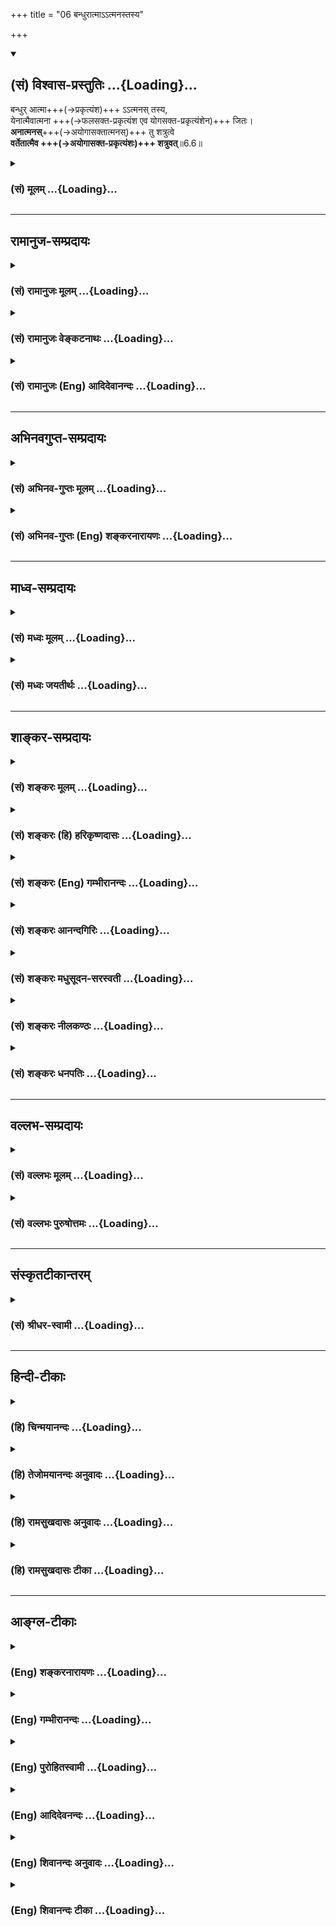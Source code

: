 +++
title = "06 बन्धुरात्माऽऽत्मनस्तस्य"

+++
<div class="js_include" newlevelforh1="2" title="(सं) विश्वास-प्रस्तुतिः" unfilled url="/mahAbhAratam/shlokashaH/06-bhIShma-parva/03-bhagavad-gItA-parva/saMskRtam/vishvAsa-prastutiH/06_Atma-saMyama-yogaH_a/06_bandhurAtmA-.atma.md">
<details open><summary><h2>(सं) विश्वास-प्रस्तुतिः ...{Loading}...</h2></summary>

बन्धुर् आत्मा+++(→प्रकृत्यंश)+++ ऽऽत्मनस् तस्य,  
येनात्मैवात्मना +++(→फलसक्त-प्रकृत्यंश एव योगसक्त-प्रकृत्यंशेन)+++ जितः।  
**अनात्मनस्**+++(→अयोगासक्तात्मनस्)+++ तु शत्रुत्वे  
**वर्तेतात्मैव +++(→अयोगासक्त-प्रकृत्यंशः)+++ शत्रुवत्**॥6.6॥
</details>
</div>
<div class="js_include collapsed" newlevelforh1="3" title="(सं) मूलम्" unfilled url="/mahAbhAratam/shlokashaH/06-bhIShma-parva/03-bhagavad-gItA-parva/saMskRtam/mUlam/06_Atma-saMyama-yogaH_a/06_bandhurAtmA-.atma.md">
<details><summary><h3>(सं) मूलम् ...{Loading}...</h3></summary>

बन्धुरात्माऽऽत्मनस्तस्य येनात्मैवात्मना जितः।  
अनात्मनस्तु शत्रुत्वे वर्तेतात्मैव शत्रुवत्।।6.6।।
</details>
</div>


_________________
## रामानुज-सम्प्रदायः
<div class="js_include collapsed" newlevelforh1="3" title="(सं) रामानुजः मूलम्" unfilled url="/mahAbhAratam/shlokashaH/06-bhIShma-parva/03-bhagavad-gItA-parva/saMskRtam/rAmAnujaH/mUlam/06_Atma-saMyama-yogaH_a/06_bandhurAtmA-.atma.md">
<details><summary><h3>(सं) रामानुजः मूलम् ...{Loading}...</h3></summary>

।।6.6।।**येन** पुरुषेण स्वेन एव स्वमनो विषयेभ्यो जितं तन्मनः **तस्य
बन्धुः अनात्मनः** अजितमनसः स्वकीयम् एव मनः स्वस्य **शत्रुवत् शत्रुत्वे
वर्तेत** स्वनिःश्रेयसविपरीते वर्तेत इत्यर्थः। यथोक्तं भगवता पराशरेण अपि
मन एव मनुष्याणां कारणं बन्धमोक्षयोः। बन्धाय विषयासङ्गि मुक्त्यै
निर्विषयं मनः। (वि॰ पु॰ 6।7।28) इति। योगारम्भयोग्यावस्था उच्यते

</details>
</div>
<div class="js_include collapsed" newlevelforh1="3" title="(सं) रामानुजः वेङ्कटनाथः" unfilled url="/mahAbhAratam/shlokashaH/06-bhIShma-parva/03-bhagavad-gItA-parva/saMskRtam/rAmAnujaH/venkaTanAthaH/06_Atma-saMyama-yogaH_a/06_bandhurAtmA-.atma.md">
<details><summary><h3>(सं) रामानुजः वेङ्कटनाथः ...{Loading}...</h3></summary>

  
  
।।6.6।। एकस्यैवैकं प्रति बन्धुत्वं रिपुत्वं च व्याहतम् इति शङ्का परिह्रियते - बन्धुरात्मेति श्लोकेन। 

**स्वेनैवेति** स्वात्मनेत्यर्थः।  
मनसो विजयो नाम - विषयेभ्यो व्यावर्तनम् इत्य् अभिप्रायेणोक्तं - **विषयेभ्यो विजितम्** इति।  
बन्धुत्वोपपादनं हि मनसो विजयेनोक्तम्।  

शत्रुत्वोपपादनम् अपि हि तद्-अभावेनेत्य् अभिप्रायेणोक्तं - 
**अनात्मनोऽजितमनस** इति।  
**आत्मैव** इत्य् एवकाराभिप्रेतम् आह - **स्वकीयम् एव मन** इति। 

स्व-शेष-भूतम् एव हि विरोधि सञ्जातम् इति भावः।  
शत्रुशब्दयोः पुनरुक्ति-भ्रम-व्युदासायान्वयम् आह - **शत्रुवच् छत्रुत्वे** वर्तेतेति।  
सम्प्रतिपन्नो बाह्य-शत्रुर् इह दृष्टान्तितः।  
शत्रुकृत्यम् इह शत्रुत्वं विवक्षितम् इत्याह - **स्व-निश्श्रेयस-विपरीत** इति।  

नन्व् अत्रात्मनेत्यादीनां मनोविषयत्वं कथम् कार्य-करण-सङ्घात-विषयत्वं हि परैः (शं.) उक्तम् - ऐकरूप्येण सर्वेषाम् आत्म-शब्दानां स्वात्मविषयत्वं किं न स्यात्, कथं च मनसो जयादिः विषय-व्यावर्तनादिरूपः इति शङ्कायां कर्मकर्त्रादि-भेद-व्यपदेशौचित्यात् पूर्वोत्तरानुसन्धानाच् च सिद्धम् एवार्थं संवादेन द्रढयति **यथोक्तम्** इति।  
  

</details>
</div>
<div class="js_include collapsed" newlevelforh1="3" title="(सं) रामानुजः (Eng) आदिदेवानन्दः" unfilled url="/mahAbhAratam/shlokashaH/06-bhIShma-parva/03-bhagavad-gItA-parva/saMskRtam/rAmAnujaH/english/AdidevAnandaH/06_Atma-saMyama-yogaH_a/06_bandhurAtmA-.atma.md">
<details><summary><h3>(सं) रामानुजः (Eng) आदिदेवानन्दः ...{Loading}...</h3></summary>

6.6 A person whose mind is conered by himself in relation to sense-objects, has that mind as his friend. In the case of one whose mind is not conered in this way, his own mind, like an enemy, remains hostile. The meaning is that it acts, against his attainment of supreme beatitude. It has been stated by Bhagavan Parasara also: 'The mind of man is the cause both of his bondage and his release. Its addiction to sense objects is the cause of his bondage; its separation from sense objects is the means of one's release' (V. P., 6.7.28). The proper condition for the beginning of Yoga is now taught:

</details>
</div>


_________________
## अभिनवगुप्त-सम्प्रदायः
<div class="js_include collapsed" newlevelforh1="3" title="(सं) अभिनव-गुप्तः मूलम्" unfilled url="/mahAbhAratam/shlokashaH/06-bhIShma-parva/03-bhagavad-gItA-parva/saMskRtam/abhinava-guptaH/mUlam/06_Atma-saMyama-yogaH_a/06_bandhurAtmA-.atma.md">
<details><summary><h3>(सं) अभिनव-गुप्तः मूलम् ...{Loading}...</h3></summary>

।।6.5 6.6।। अस्यां च बुद्धौ अवश्यमेवावधेयमित्याह उद्धरेदिति। बन्धुरिति।
अत्र च नान्य उपायः अपि तु आत्मैव मन एवेत्यर्थः। जितं हि मनो मित्रं
घोरतरसंसारोद्धरणं करोति अजितं तु तीव्रनिरयपातनात् शत्रुत्वं कुरुते।

</details>
</div>
<div class="js_include collapsed" newlevelforh1="3" title="(सं) अभिनव-गुप्तः (Eng) शङ्करनारायणः" unfilled url="/mahAbhAratam/shlokashaH/06-bhIShma-parva/03-bhagavad-gItA-parva/saMskRtam/abhinava-guptaH/english/shankaranArAyaNaH/06_Atma-saMyama-yogaH_a/06_bandhurAtmA-.atma.md">
<details><summary><h3>(सं) अभिनव-गुप्तः (Eng) शङ्करनारायणः ...{Loading}...</h3></summary>

6.5-6 Uddharet etc. Bandhuh etc. In this \[path\] there is no other
means excepting the self i.e. nothing but one's mind. Indeed the subdued
mind is a friend and it lifts up \[the Self\] from the highly dreadful
cycle of birth and death. But the unsubdued one does the act of enmity
as it throws \[the Self\] down in the horrible hell. The characteristic
mark of the subdued-minded man is this :

</details>
</div>


_________________
## माध्व-सम्प्रदायः
<div class="js_include collapsed" newlevelforh1="3" title="(सं) मध्वः मूलम्" unfilled url="/mahAbhAratam/shlokashaH/06-bhIShma-parva/03-bhagavad-gItA-parva/saMskRtam/madhvaH/mUlam/06_Atma-saMyama-yogaH_a/06_bandhurAtmA-.atma.md">
<details><summary><h3>(सं) मध्वः मूलम् ...{Loading}...</h3></summary>

।।6.6।। कस्य बन्धुरात्मा इत्याह बन्धुरात्मेति। आत्मा मनः आत्मनो जीवस्य।
आत्मना मनसा आत्मानं जीवम्। आत्मैव मनः आत्मना बुद्ध्या जीवेनैव वा। स हि
बुद्ध्या विजयति। उक्तं च मनः परं कारणमामनन्तिमन एव मनुष्याणां कारणं
बन्धमोक्षयोः मैत्रा.4।3।11। ब्र.बिं.2उद्धरेन्मनसा जीवं न जीवमवसादयेत्।
जीवस्य बन्धुः शत्रुश्च मन एव न संशयः। जीवेन बुद्ध्या हि यदा मनो जितं तदा
बन्धुः शत्रुरन्यत्र चास्य। ततो जयेद्बुद्धिबलो नरस्तद्देवे च भक्त्या
मधुकैटभारौं। इत्यादि ब्रह्मवैवर्ते। अनात्मनोऽजितात्मनः पुरुषस्य
अजितमनस्कस्य सदपि मनोऽनुपकारीत्यनात्मा। सन्नपि भृत्यो न यस्य भृत्यपदे
वर्तते स ह्यभृत्यः तस्यात्मन एव शत्रुवच्छत्रुत्वे वर्तते।

</details>
</div>
<div class="js_include collapsed" newlevelforh1="3" title="(सं) मध्वः जयतीर्थः" unfilled url="/mahAbhAratam/shlokashaH/06-bhIShma-parva/03-bhagavad-gItA-parva/saMskRtam/madhvaH/jayatIrthaH/06_Atma-saMyama-yogaH_a/06_bandhurAtmA-.atma.md">
<details><summary><h3>(सं) मध्वः जयतीर्थः ...{Loading}...</h3></summary>

।।6.6।। आत्मैव हि 6।5 इत्युक्तमेव उत्तरश्लोके किमिति कथ्यते इति
मन्दाशङ्कानिरासार्थमाह **कस्ये**ति। किंविशेषणश्चेत्यपि ग्राह्यम्। तस्यैव
तमेव प्रति बन्धुत्वं रिपुत्वं च विरुद्धम् तद्विशेषणभेदेन व्यवस्थाप्यम्।
तथा च किंविशेषणस्यात्मनः किंविशेषणो वाऽऽत्मा बन्धू रिपुश्च इत्यर्थ इति
पृच्छायामिति शेषः। आत्मा आत्मनः इति पदद्वयम्।
आत्मशब्दस्यानेकार्थत्वाद्व्याचष्टे **आत्मे**ति। नन्वाद्यश्लोके स्वपर्याय
एवात्मशब्दः प्रकृतः तदुपपादकद्वितीये कथमन्योऽर्थः इत्यत आह **आत्मने**ति।
अनयैव रीत्याऽऽद्यश्लोकोत्तरार्धगतात्मशब्दव्याख्यानं
द्रष्टव्यम्। येनात्मैवात्मना जितः इत्यत्रात्मशब्दौ व्याचष्टे
**आत्मैवे**ति। एवशब्दोपादानं व्याख्येयविवेकार्थम्। जीवेनैव इत्यवधारणं
प्राधान्यज्ञापनार्थम्। यदाऽऽत्मशब्दो जीवे तदा कर्तरि तृतीया यदा बुद्धौ
तदा करण इति ज्ञापयन्नुपपादयति **स ही**ति। विजयति विजयते मन इति
शेषः। स्वेनैव रा.भा. इत्यादिव्याख्याननिरासार्थमुक्तेऽर्थे प्रमाणान्याह
**उक्तं चे**ति। अनात्मन इति नञ्समासो बहुव्रीहिर्वा स्यात्। नाद्यः आत्मन
आत्मान्यत्वानुपपत्तेः आत्मान्तरादन्यत्वस्य च प्रकृतेऽनुपयोगात्। न
द्वितीयः आत्मशब्दस्य जीववाचित्वे वा मनोवाचित्वे वा संसारिणि
तदभावस्यासम्भवादित्यत आह **अनात्मन** इति। बहुव्रीहिपरिग्रहसूचनाय
पुरुषस्येत्यन्यपदार्थो दर्शितः। अनात्मशब्दार्थं दर्शयितुमाह **अजिते**ति।
नन्वविद्यमान आत्मा यस्यासावनात्मा तत्कथमुच्यतेऽजितात्मन इति तत्राह
**सदपी**ति। विद्यमानमपि मनोऽजितमनुपकारीति।
अविद्यमानसादृश्यादविद्यमानतामुपचर्य अजितात्मा अनात्मोक्त इत्यर्थः।
गौणप्रयोगे किं प्रयोजनं इति चेत् न रूढोपचारे प्रयोजनानपेक्षणात् इति
भावेनाह **सन्नपी**ति। भृत्यपदे सेवादौ। पदानां व्यवहितत्वादनात्मन
इत्यर्धं व्याचष्टे **तस्ये**ति। तस्याजितमनस्कस्य बन्धुरेवेत्येवार्थः।
शत्रुवत्प्रसिद्धशत्रुरिव शत्रुत्वेऽपकारित्वे।

</details>
</div>


_________________
## शाङ्कर-सम्प्रदायः
<div class="js_include collapsed" newlevelforh1="3" title="(सं) शङ्करः मूलम्" unfilled url="/mahAbhAratam/shlokashaH/06-bhIShma-parva/03-bhagavad-gItA-parva/saMskRtam/shankaraH/mUlam/06_Atma-saMyama-yogaH_a/06_bandhurAtmA-.atma.md">
<details><summary><h3>(सं) शङ्करः मूलम् ...{Loading}...</h3></summary>

।।6.6।। **बन्धुः आत्मा आत्मनः तस्य** तस्य आत्मनः स आत्मा बन्धुः **येन
आत्मना आत्मैव जितः** आत्मा कार्यकरणसंघातो येन वशीकृतः जितेन्द्रिय
इत्यर्थः। **अनात्मनस्तु** अजितात्मनस्तु **शत्रुत्वे** शत्रुभावे **वर्तेत
आत्मैव शत्रुवत्** यथा अनात्मा शत्रुः आत्मनः अपकारी तथा आत्मा आत्मन
अपकारे वर्तेत इत्यर्थः।।

</details>
</div>
<div class="js_include collapsed" newlevelforh1="3" title="(सं) शङ्करः (हि) हरिकृष्णदासः" unfilled url="/mahAbhAratam/shlokashaH/06-bhIShma-parva/03-bhagavad-gItA-parva/saMskRtam/shankaraH/hindI/harikRShNadAsaH/06_Atma-saMyama-yogaH_a/06_bandhurAtmA-.atma.md">
<details><summary><h3>(सं) शङ्करः (हि) हरिकृष्णदासः ...{Loading}...</h3></summary>

।।6.6।। आप ही अपना मित्र है और आप ही अपना शत्रु है यह बात कही गयी उसमें
किन लक्षणोंवाला पुरुष तो ( आप ही ) अपना मित्र होता है और कौन ( आप ही )
अपना शत्रु होता है सो कहा जाता है उस जीवात्माका तो वही आप मित्र है कि
जिसने स्वयमेव कार्यकरणके समुदाय शरीररूप आत्माको अपने वशमें कर लिया हो
अर्थात् जो जितेन्द्रिय हो। जिसने ( कार्यकरणके संघात ) शरीररूप आत्माको
अपने वशमें नहीं किया उसका वह आपही शत्रुकी भाँति शत्रुभावमें बर्तता है।
अर्थात् जैसे दूसरा शत्रु अपना अनिष्ट करनेवाला होता है वैसे ही वह आप ही
अपना अनिष्ट करनेमें लगा रहता है।

</details>
</div>
<div class="js_include collapsed" newlevelforh1="3" title="(सं) शङ्करः (Eng) गम्भीरानन्दः" unfilled url="/mahAbhAratam/shlokashaH/06-bhIShma-parva/03-bhagavad-gItA-parva/saMskRtam/shankaraH/english/gambhIrAnandaH/06_Atma-saMyama-yogaH_a/06_bandhurAtmA-.atma.md">
<details><summary><h3>(सं) शङ्करः (Eng) गम्भीरानन्दः ...{Loading}...</h3></summary>

6.6 Tasya, of him; yena, by whom; jitah, has been conered, subdued; his
eva atma, very self, the aggregate of body and organs; that atma, self;
is bandhuh, the friend; atmanah, of his self. The idea is that he is a
coneror of his senses. Tu, but; anatmanah, for one who has not conered
his self, who has no self-control; atma eva, his self itself; varteta,
acts; satruvat, like an enemy; satrutve, inimically, with the attitude
of an enemy. As an enemy, who is different from oneself, does harm to
oneself, similarly one's self behaves like an enemy to oneself. This is
the meaning. \[If the body and organs are under control, they are
helpful in concentrating one's mind on the Self; but, if they are not
under control, they oppose this concentration.\]

</details>
</div>
<div class="js_include collapsed" newlevelforh1="3" title="(सं) शङ्करः आनन्दगिरिः" unfilled url="/mahAbhAratam/shlokashaH/06-bhIShma-parva/03-bhagavad-gItA-parva/saMskRtam/shankaraH/AnandagiriH/06_Atma-saMyama-yogaH_a/06_bandhurAtmA-.atma.md">
<details><summary><h3>(सं) शङ्करः आनन्दगिरिः ...{Loading}...</h3></summary>

।।6.6।। उक्तमनूद्य प्रश्नपूर्वकं श्लोकान्तरमवतारयति **आत्मैवेत्यादिना।**
एकस्यैवात्मनो मिथो विरुद्धं बन्धुत्वं रिपुत्वं च
लक्षणभेदमन्तरेणायुक्तमिति चोदिते वशीकृतसंघातस्यात्मानं प्रति
बन्धुत्वमितरस्य शत्रुत्वमित्यविरोधं दर्शयति **बन्धुरित्यादिना।**
वशीकृतसंघातस्य विक्षेपाभावादात्मनि समाधानसंभवादुपपन्नमात्मानं प्रति
बन्धुत्वमिति साधयति **तस्येति।** अवशीकृतसंघातस्य
पुनर्विक्षेपोपपत्तेरात्मनि समाधानायोगादात्मानं प्रति शत्रुभावे
प्रसिद्धशत्रुवदात्मैव शत्रुत्वेन वर्तेतेत्युत्तरार्धं व्याकरोति
**अनात्मन इति।** दृष्टान्तं व्याचष्टे
**यथेति। उक्तदृष्टान्तवशादवशीकृतसंघातः स्वस्य हितानाचरणादात्मानं प्रति
शत्रुरेवेति दार्ष्टान्तिकमाह** तथेति।

</details>
</div>
<div class="js_include collapsed" newlevelforh1="3" title="(सं) शङ्करः मधुसूदन-सरस्वती" unfilled url="/mahAbhAratam/shlokashaH/06-bhIShma-parva/03-bhagavad-gItA-parva/saMskRtam/shankaraH/madhusUdana-sarasvatI/06_Atma-saMyama-yogaH_a/06_bandhurAtmA-.atma.md">
<details><summary><h3>(सं) शङ्करः मधुसूदन-सरस्वती ...{Loading}...</h3></summary>

।।6.6।। इदानीं किंलक्षण आत्मात्मनो बन्धुः किंलक्षणो वात्मनो
रिपुरित्युच्यते आत्मा कार्यकरणसंघातो येन जितः स्ववशीकृतः आत्मनैव
विवेकयुक्तेन मनसैव नतु शस्त्रादिना तस्यात्मा स्वरूपमात्मनो
बन्धुरुच्छृङ्खलस्वप्रवृत्त्यभावेन स्वहितकरणात् अनात्मनस्तु अजितात्मन
इत्येतत्। शत्रुत्वे शत्रुभावे वर्तेतात्मैव शत्रुवत्
बाह्यशत्रुरिवोच्छृङ्खलप्रवृत्त्या स्वस्य स्वेनानिष्टाचरणात्।

</details>
</div>
<div class="js_include collapsed" newlevelforh1="3" title="(सं) शङ्करः नीलकण्ठः" unfilled url="/mahAbhAratam/shlokashaH/06-bhIShma-parva/03-bhagavad-gItA-parva/saMskRtam/shankaraH/nIlakaNThaH/06_Atma-saMyama-yogaH_a/06_bandhurAtmA-.atma.md">
<details><summary><h3>(सं) शङ्करः नीलकण्ठः ...{Loading}...</h3></summary>

।।6.6।। आत्मना मनः आत्मना मनसा अनात्मनः अजितचेतसः आत्मा मन एव शत्रुः।

</details>
</div>
<div class="js_include collapsed" newlevelforh1="3" title="(सं) शङ्करः धनपतिः" unfilled url="/mahAbhAratam/shlokashaH/06-bhIShma-parva/03-bhagavad-gItA-parva/saMskRtam/shankaraH/dhanapatiH/06_Atma-saMyama-yogaH_a/06_bandhurAtmA-.atma.md">
<details><summary><h3>(सं) शङ्करः धनपतिः ...{Loading}...</h3></summary>

।।6.6।। उभयत्रैवकारं प्रत्युञ्जनस्यायमाशयः यत्रापि देवदत्तस्य यज्ञदत्तो
बन्धुरुच्यते यत्र वा चैत्रस्य मैत्रो वैरीत्युच्यते तत्रापि
चैतन्यस्योपधीयमानस्य स्वतोऽपरिणामित्वान्न बन्धुतारिते। उपाधेः
परमन्तःकरणस्यैव रागाख्ये परिणामे बन्धुता द्वेषाख्ये तस्मिन् अरितेति
नान्यत्रैतौ धर्मौ संभवत इति बन्धुत्वं रिपुत्वं चान्तःकरणस्य स्पष्टयति
**बन्धुरिति।** तस्यात्मनो जीवस्यात्मान्तःकरणं बन्धुर्भवति येन नियन्त्रा
जीवेनान्तःकरणेनैव पूर्वोक्तसहायसहकृतेनात्मा शरीराख्यः सेन्द्रियो जितः
स्वाधीनः संपादितः तस्यान्तःकरणं बन्धुरित्यर्थः। कदा पुनरन्तःकरणं
रिपुस्तत्राह अनात्मनः पूर्वमात्मशब्देनोक्तस्य देहस्य यदा शत्रुत्वं
वशत्वाभावस्तदात्मान्तःकरणमेव शत्रुवद्वर्तत इति ज्ञेयमित्यर्थ
इतीतरकल्पितं तत्पुनः पुनरात्मशब्दप्रयोगस्वारस्यान्निरसनीयम्। अन्यथा
आत्मशब्दस्य मुख्यामुख्यवृत्त्या बह्वर्थकत्वादन्यदपि किंचित्कल्पयितुं
शक्यम्। तथाहि आत्मनेश्वरेणात्मानं जीवमुद्धरेत्। नात्मानमवसादयेत्। यत
आत्मा ईश्वर एक जीवस्य बन्धुः स एव चैतस्य रिपुरित्यर्थः। ईश्वरस्यैव
बन्धुत्वं रिपुत्वं च स्फुटयति। तस्य जीवस्यात्मेश्वरो बन्धुरुद्धारकः।
येनात्मना भक्तियुक्तेन मनसा आत्मेश्वरो जितः वशीकृतः।
अनात्मनस्त्ववशीकृतपरमेश्वरस्य त्वीश्वर एव शत्रुवत् शत्रुत्वेन वर्तेत।
यद्वा आत्मना पुण्यलब्धेन मनुष्यदेहेनात्मानमुद्धरेत्। यतः आत्मैव देह
एवात्मनो बन्धुः सएव जीवस्य रिपुः। देहस्य बन्धुत्वं रिपुत्वं च स्फुटयति।
तस्यात्मनः आत्मा देहो बन्धुः येनात्मना विवेकयुक्तेन मनसा आत्मा देहो
जितः। अनात्मनस्तु अजितदेहस्य तु शत्रुवत्। शत्रुत्वं देहएव वर्तत
इत्यर्थः। अथवा आत्मना अखण्डाकारबुद्धिरुपेणात्मानमहंकारमुत् ऊर्ध्वं नयेत्
देहात् प्रच्याव्य ब्रह्मण्यहंब्रह्मास्मीति योजयेत्।
नात्मानमहंकारमवसादयेत् परिच्छिन्ने देहे तदभिमानेन पीडयेत्। यत
आत्मैवाहंकारएव ब्रह्मणि नियोजितो बन्धुरात्मनो जीवस्य ब्रह्माभेदसंपादनेन
बन्धनिवर्तकत्वात्। सएव परिच्छिन्ने देहे पीडितः
शत्रुर्जन्ममरणाद्यनर्थनिचयसंपादकत्वात्। अहंकारस्यैव बन्धुत्वं निपुत्वं च
विशदयति। तस्यात्मन आत्मा अहंकाररुपो बन्धुर्येनाहंकार एव
आत्मनोक्तबुद्धिरुपेण जितः वशीकृत्य ब्रह्माकारतां नीतः।
अनात्मनस्त्ववशीकृताहंकारस्य तु शत्रुवच्छत्रुत्वे वर्तत इत्यर्थः।
सर्वथाप्यनासक्तेन संसारनिवृत्तिः संपाद्येत्यलं विस्तरेण।
तस्मात्प्रकृतानुसारिभाष्योक्तव्याख्यानमेव शरणीकरणीयमिति दिक्।

</details>
</div>


_________________
## वल्लभ-सम्प्रदायः
<div class="js_include collapsed" newlevelforh1="3" title="(सं) वल्लभः मूलम्" unfilled url="/mahAbhAratam/shlokashaH/06-bhIShma-parva/03-bhagavad-gItA-parva/saMskRtam/vallabhaH/mUlam/06_Atma-saMyama-yogaH_a/06_bandhurAtmA-.atma.md">
<details><summary><h3>(सं) वल्लभः मूलम् ...{Loading}...</h3></summary>

।।6.6।। किम्भूतस्यैवात्मा बन्धुरात्मा रिपुश्च इत्यपेक्षायामाह बन्धुरिति।
आत्मा कार्यकरणसङ्घाताभिमानिरूपः। आत्मना विविक्तधिया।

</details>
</div>
<div class="js_include collapsed" newlevelforh1="3" title="(सं) वल्लभः पुरुषोत्तमः" unfilled url="/mahAbhAratam/shlokashaH/06-bhIShma-parva/03-bhagavad-gItA-parva/saMskRtam/vallabhaH/puruShottamaH/06_Atma-saMyama-yogaH_a/06_bandhurAtmA-.atma.md">
<details><summary><h3>(सं) वल्लभः पुरुषोत्तमः ...{Loading}...</h3></summary>

  
  
।।6.6।। ननु कथं स एव बन्धुः? कथं वा स एव शत्रुः?  
अत आह बन्धुरिति। 

**येन आत्मना** भाव-स्वरूपेण **आत्मा जितः** वशीकृतः - अधिकरणादि-देह-कृतिभ्यो भावरूपे स्थापित इत्यर्थः।  
**तस्य आत्मन आत्मैव बन्धुर्** - हितकृद् भवतीत्य् अर्थः।  
स्वस्य दास्यार्थे प्रकटितस्य  
तद्-उचित-करणैक-भाव-प्रयुक्त-सन्तोषेण **बन्धुस्**  
तद्-भाव-स्वरूप एव स्वाधिदैविक-स्व-रूपेण भवतीति भावः।  

**तु** पुनः।  
**अनात्मनो** भाव-स्वरूप-रहितस्य +**आत्मैव** शत्रुवत् **शत्रुत्वे** तद्-भाव-प्रतिबन्धके वर्तेत। 

तथा चायम् अर्थः भाव-रहित-केवल-कर्मासक्त-स्वदास्यार्थ-प्रकटित-प्रयोजन-रहित-स्वस्य  
स्वरूपानर्थक्य-कृतिरोषेणाधिदैविक आत्मा अत्र कर्मसु सेवादिषु तद्-आवेश-प्रतिबन्धको भवेत्।  
  

</details>
</div>


_________________
## संस्कृतटीकान्तरम्
<div class="js_include collapsed" newlevelforh1="3" title="(सं) श्रीधर-स्वामी" unfilled url="/mahAbhAratam/shlokashaH/06-bhIShma-parva/03-bhagavad-gItA-parva/saMskRtam/shrIdhara-svAmI/06_Atma-saMyama-yogaH_a/06_bandhurAtmA-.atma.md">
<details><summary><h3>(सं) श्रीधर-स्वामी ...{Loading}...</h3></summary>

।।6.6।। कथंभूतस्यात्मैव बन्धुः कथंभूतस्य चात्मैव रिपुरित्यपेक्षायामाह
**बन्धुरिति।** येनात्मनैवात्मा कार्यकारणसंघातरूपो जितो वशीकृतस्तस्य
तथाभूतस्यात्मन आत्मैव बन्धुः। अनात्मनोऽजितात्मनस्त्वात्मैवात्मनः
शत्रुत्वे शत्रुवदपकारकारित्वे वर्तेत।

</details>
</div>


_________________
## हिन्दी-टीकाः
<div class="js_include collapsed" newlevelforh1="3" title="(हि) चिन्मयानन्दः" unfilled url="/mahAbhAratam/shlokashaH/06-bhIShma-parva/03-bhagavad-gItA-parva/hindI/chinmayAnandaH/06_Atma-saMyama-yogaH_a/06_bandhurAtmA-.atma.md">
<details><summary><h3>(हि) चिन्मयानन्दः ...{Loading}...</h3></summary>

।।6.6।। जिस मात्रा में जीव शरीर मन और बुद्धि से तादात्म्य को त्यागता है
उस मात्रा में वह आत्मा के दिव्य प्रभाव से प्रभावित होता है। तब आत्मा
उसका मित्र कहलाता है। वही मन जब बहिर्मुखी होकर विषयों मे आसक्त होता है
तब मानों आत्मा उसका शत्रु होता है। निष्कर्ष यह निकला कि चैतन्य आत्मा समान
रूप से विद्यमान रहता है परन्तु मन की अन्तर्मुखी अथवा बहिर्मुखी
प्रवृत्तियों की दृष्टि से वह मनुष्य का मित्र अथवा शत्रु कहलाता है। और
यदि आत्मा शब्द का अर्थ मन करें तो अर्थ होगा कि संयमित मन मनुष्य का मित्र
है और स्वेच्छाचारी उसका शत्रु । यह श्लोक पूर्व श्लोक के अर्थ को अधिक
स्पष्ट करता है। योगरूढ़ मनुष्य के पूर्णत्व की स्थिति को अगले श्लोक में
बताया गया है

</details>
</div>
<div class="js_include collapsed" newlevelforh1="3" title="(हि) तेजोमयानन्दः अनुवादः" unfilled url="/mahAbhAratam/shlokashaH/06-bhIShma-parva/03-bhagavad-gItA-parva/hindI/tejomayAnandaH/anuvAdaH/06_Atma-saMyama-yogaH_a/06_bandhurAtmA-.atma.md">
<details><summary><h3>(हि) तेजोमयानन्दः अनुवादः ...{Loading}...</h3></summary>

।।6.6।। जिसने आत्मा (इंद्रियों,आदि) को आत्मा के द्वारा जीत लिया है, उस
पुरुष का आत्मा उसका मित्र होता है, परन्तु अजितेन्द्रिय के लिए आत्मा
शत्रु के समान स्थित होता है।।

</details>
</div>
<div class="js_include collapsed" newlevelforh1="3" title="(हि) रामसुखदासः अनुवादः" unfilled url="/mahAbhAratam/shlokashaH/06-bhIShma-parva/03-bhagavad-gItA-parva/hindI/rAmasukhadAsaH/anuvAdaH/06_Atma-saMyama-yogaH_a/06_bandhurAtmA-.atma.md">
<details><summary><h3>(हि) रामसुखदासः अनुवादः ...{Loading}...</h3></summary>

।।6.6।। जिसने अपने-आपसे अपने-आपको जीत लिया है, उसके लिये आप ही अपना
बन्धु है और जिसने अपने-आपको नहीं जीता है, ऐसे अनात्माका आत्मा ही
शत्रुतामें शत्रुकी तरह बर्ताव करता है।

</details>
</div>
<div class="js_include collapsed" newlevelforh1="3" title="(हि) रामसुखदासः टीका" unfilled url="/mahAbhAratam/shlokashaH/06-bhIShma-parva/03-bhagavad-gItA-parva/hindI/rAmasukhadAsaH/TIkA/06_Atma-saMyama-yogaH_a/06_bandhurAtmA-.atma.md">
<details><summary><h3>(हि) रामसुखदासः टीका ...{Loading}...</h3></summary>

।।6.6।।***व्याख्या--*'बन्धुरात्मात्मनस्तस्य येनात्मैवात्मना
जितः'--**अपनेमें अपने सिवाय दूसरेकी सत्ता है ही नहीं। अतः जिसने अपनेमें
अपने सिवाय दूसरे-(शरीर, इन्द्रियाँ, मन, बुद्धि आदि-) की किञ्चिन्मात्र भी
आवश्यकता नहीं रखी है अर्थात् असत् पदार्थोंके आश्रयका सर्वथा त्याग करके
जो अपने सम स्वरूपमें स्थित हो गया ,है उसने अपने-आपको जीत लिया है।  
  
वह अपने-आपमें स्थित हो गया--इसकी क्या पहचान है; उसका अन्तःकरण समतामें
स्थित हो जायगा; क्योंकि ब्रह्म निर्दोष और सम है। उस ब्रह्मकी निर्दोषता
और समता उसके अन्तःकरणपर आ जाती है। इससे पता लग जाता है कि वह ब्रह्ममें
स्थित है (गीता 5। 19)। तात्पर्य यह निकला कि ब्रह्ममें स्थित होनेसे ही
उसने अपने द्वारा अपने-आपपर विजय प्राप्त कर ली है। वास्तवमें ब्रह्ममें
स्थिति तो नित्य-निरन्तर थी ही, केवल मन, बुद्धि आदिको अपना माननेसे ही उस
स्थितिका अनुभव नहीं हो रहा था। संसारमें दूसरोंकी सहायताके बिना कोई भी
किसीपर विजय प्राप्त नहीं कर सकता और दूसरोंकी सहायता लेना ही स्वयंको
पराजित करना है। इस दृष्टिसे स्वयं पहले पराजित होकर ही दूसरोंपर विजय
प्राप्त करता है। जैसे, कोई अस्त्र-शस्त्रोंसे दूसरेको पराजित करता है, तो
वह दूसरोंको पराजित करनेमें अपने लिये अस्त्र-शस्त्रोंकी आवश्यकता मानता
है; अतः स्वयं अस्त्र-शस्त्रोंसे पराजित ही हुआ। कोई शास्त्रके द्वारा,
बुद्धिके द्वारा शास्त्रार्थ करके दूसरोंपर विजय प्राप्त करता है, तो वह
स्वयं पहले शास्त्र और बुद्धिसे पराजित होता ही है और होना ही पड़ेगा।
तात्पर्य यह निकला कि जो किसी भी साधनसे जिस किसीपर भी विजय करता है, वह
अपने-आपको ही पराजित करता है। स्वयं पराजित हुए बिना दूसरोंपर कभी कोई विजय
कर ही नहीं सकता--यह नियम है। अतः जो अपने लिये दूसरोंकी किञ्चिन्मात्र भी
आवश्यकता नहीं समझता, वही अपने-आपसे अपने-आपपर विजय प्राप्त करता है और वही
स्वयं अपना बन्धु है।

</details>
</div>


_________________
## आङ्ग्ल-टीकाः
<div class="js_include collapsed" newlevelforh1="3" title="(Eng) शङ्करनारायणः" unfilled url="/mahAbhAratam/shlokashaH/06-bhIShma-parva/03-bhagavad-gItA-parva/english/shankaranArAyaNaH/06_Atma-saMyama-yogaH_a/06_bandhurAtmA-.atma.md">
<details><summary><h3>(Eng) शङ्करनारायणः ...{Loading}...</h3></summary>

6.6. The self is the friend of that Self by Which the self has been verily subdued; but \[in the case of\] a person with an unsubdued self,
the self alone would abide in enmity like an enemy.

</details>
</div>
<div class="js_include collapsed" newlevelforh1="3" title="(Eng) गम्भीरानन्दः" unfilled url="/mahAbhAratam/shlokashaH/06-bhIShma-parva/03-bhagavad-gItA-parva/english/gambhIrAnandaH/06_Atma-saMyama-yogaH_a/06_bandhurAtmA-.atma.md">
<details><summary><h3>(Eng) गम्भीरानन्दः ...{Loading}...</h3></summary>

6.6 Of him, by whom has been conered his very self by the self, his self is the friend of his self. But, for one who has not conered his self,
his self itself acts inimically like an enemy.

</details>
</div>
<div class="js_include collapsed" newlevelforh1="3" title="(Eng) पुरोहितस्वामी" unfilled url="/mahAbhAratam/shlokashaH/06-bhIShma-parva/03-bhagavad-gItA-parva/english/purohitasvAmI/06_Atma-saMyama-yogaH_a/06_bandhurAtmA-.atma.md">
<details><summary><h3>(Eng) पुरोहितस्वामी ...{Loading}...</h3></summary>

6.6 To him who has conquered his lower nature by Its help, the Self is a friend, but to him who has not done so, It is an enemy.

</details>
</div>
<div class="js_include collapsed" newlevelforh1="3" title="(Eng) आदिदेवनन्दः" unfilled url="/mahAbhAratam/shlokashaH/06-bhIShma-parva/03-bhagavad-gItA-parva/english/AdidevanandaH/06_Atma-saMyama-yogaH_a/06_bandhurAtmA-.atma.md">
<details><summary><h3>(Eng) आदिदेवनन्दः ...{Loading}...</h3></summary>

6.6 The mind is the friend of him by whom the mind has been conered. But for him whose mind is not conered, the mind, like an enemy, remains hostile.

</details>
</div>
<div class="js_include collapsed" newlevelforh1="3" title="(Eng) शिवानन्दः अनुवादः" unfilled url="/mahAbhAratam/shlokashaH/06-bhIShma-parva/03-bhagavad-gItA-parva/english/shivAnandaH/anuvAdaH/06_Atma-saMyama-yogaH_a/06_bandhurAtmA-.atma.md">
<details><summary><h3>(Eng) शिवानन्दः अनुवादः ...{Loading}...</h3></summary>

6.6 The Self is the friend of the self of him by whom the self has been conered by the Self, but to the unconered self, this Self stands in the position of an enemy, like an (external) foe.

</details>
</div>
<div class="js_include collapsed" newlevelforh1="3" title="(Eng) शिवानन्दः टीका" unfilled url="/mahAbhAratam/shlokashaH/06-bhIShma-parva/03-bhagavad-gItA-parva/english/shivAnandaH/TIkA/06_Atma-saMyama-yogaH_a/06_bandhurAtmA-.atma.md">
<details><summary><h3>(Eng) शिवानन्दः टीका ...{Loading}...</h3></summary>

6.6 बन्धुः friend; आत्मा the Self; आत्मनः of the self; तस्य his; येन by whom; आत्मा the self; एव even; आत्मना by the Self; जितः is conered;
अनात्मनः of unconered self; तु but; शत्रुत्वे in the place of an enemy;
वर्तेत would remain; आत्मा the Self; एव even; शत्रुवत् like an enemy.Commentary Coner the lower mind through the higher mind. The lower mind is your enemy. The higher mind is your friend. If you make friendship with the higher mind you can subdue the lower mind ite easily. The lower mind is filled with Rajas and Tamas (passion and darkness). The higher mind is filled with Sattva or purity.The Self is the friend of one who is selfcontrolled; and who has subjugated the lower mind and the senses. But the Self is an enemy of one who has no selfrestraint; and who has not subdued the lower mind and the senses.
Just as an external enemy does harm to him; so also his own (lower) self
(mind) does harm to him. The lower mind injures him severely. The highest Self or Atman is the primary Self. Mind also is self. This is the secondary self.

</details>
</div>
